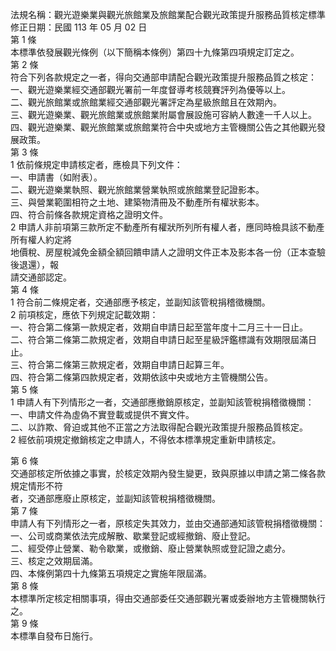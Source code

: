 法規名稱：觀光遊樂業與觀光旅館業及旅館業配合觀光政策提升服務品質核定標準  
修正日期：民國 113 年 05 月 02 日  
第 1 條  
本標準依發展觀光條例（以下簡稱本條例）第四十九條第四項規定訂定之。  
第 2 條  
符合下列各款規定之一者，得向交通部申請配合觀光政策提升服務品質之核定：  
一、觀光遊樂業經交通部觀光署前一年度督導考核競賽評列為優等以上。  
二、觀光旅館業或旅館業經交通部觀光署評定為星級旅館且在效期內。  
三、觀光遊樂業、觀光旅館業或旅館業附屬會展設施可容納人數達一千人以上。  
四、觀光遊樂業、觀光旅館業或旅館業符合中央或地方主管機關公告之其他觀光發展政策。  
第 3 條  
1 依前條規定申請核定者，應檢具下列文件：  
一、申請書（如附表）。  
二、觀光遊樂業執照、觀光旅館業營業執照或旅館業登記證影本。  
三、與營業範圍相符之土地、建築物清冊及不動產所有權狀影本。  
四、符合前條各款規定資格之證明文件。  
2 申請人非前項第三款所定不動產所有權狀所列所有權人者，應同時檢具該不動產所有權人約定將  
地價稅、房屋稅減免金額全額回饋申請人之證明文件正本及影本各一份（正本查驗後退還），報  
請交通部認定。  
第 4 條  
1 符合前二條規定者，交通部應予核定，並副知該管稅捐稽徵機關。  
2 前項核定，應依下列規定記載效期：  
一、符合第二條第一款規定者，效期自申請日起至當年度十二月三十一日止。  
二、符合第二條第二款規定者，效期自申請日起至星級評鑑標識有效期限屆滿日止。  
三、符合第二條第三款規定者，效期自申請日起算三年。  
四、符合第二條第四款規定者，效期依該中央或地方主管機關公告。  
第 5 條  
1 申請人有下列情形之一者，交通部應撤銷原核定，並副知該管稅捐稽徵機關：  
一、申請文件為虛偽不實登載或提供不實文件。  
二、以詐欺、脅迫或其他不正當之方法取得配合觀光政策提升服務品質核定。  
2 經依前項規定撤銷核定之申請人，不得依本標準規定重新申請核定。  


第 6 條  
交通部核定所依據之事實，於核定效期內發生變更，致與原據以申請之第二條各款規定情形不符  
者，交通部應廢止原核定，並副知該管稅捐稽徵機關。  
第 7 條  
申請人有下列情形之一者，原核定失其效力，並由交通部通知該管稅捐稽徵機關：  
一、公司或商業依法完成解散、歇業登記或經撤銷、廢止登記。  
二、經受停止營業、勒令歇業，或撤銷、廢止營業執照或登記證之處分。  
三、核定之效期屆滿。  
四、本條例第四十九條第五項規定之實施年限屆滿。  
第 8 條  
本標準所定核定相關事項，得由交通部委任交通部觀光署或委辦地方主管機關執行之。  
第 9 條  
本標準自發布日施行。  


